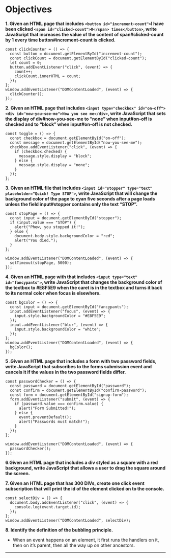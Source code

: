 **Objectives**
==============

**1. Given an HTML page that includes `<button id="increment-count">`I have been clicked `<span id="clicked-count">0</span> times</button>`, write JavaScript that increases the value of the content of span\#clicked-count by 1 every time button\#increment-count is clicked.**

    const clickCounter = () => {
      const button = document.getElementById("increment-count");
      const clickCount = document.getElementById("clicked-count");
      let count = 0;
      button.addEventListener("click", (event) => {
        count++;
        clickCount.innerHTML = count;
      });
    };
    window.addEventListener("DOMContentLoaded", (event) => {
      clickCounter();
    });

**2. Given an HTML page that includes `<input type="checkbox" id="on-off"><div id="now-you-see-me">Now you see me</div>`, write JavaScript that sets the display of div\#now-you-see-me to “none” when input\#on-off is checked and to “block” when input\#on-off is not checked.**

    const toggle = () => {
      const checkbox = document.getElementById("on-off");
      const message = document.getElementById("now-you-see-me");
      checkbox.addEventListener("click", (event) => {
        if (checkbox.checked) {
          message.style.display = "block";
        } else {
          message.style.display = "none";
        }
      });
    };

**3. Given an HTML file that includes `<input id="stopper" type="text" placeholder="Quick! Type STOP">`, write JavaScript that will change the background color of the page to cyan five seconds after a page loads unless the field input\#stopper contains only the text “STOP”.**

    const stopPage = () => {
      const input = document.getElementById("stopper");
      if (input.value === "STOP") {
        alert("Phew, you stopped it!");
      } else {
        document.body.style.backgroundColor = "red";
        alert("You died.");
      }
    };

    window.addEventListener("DOMContentLoaded", (event) => {
      setTimeout(stopPage, 5000);
    });

**4. Given an HTML page with that includes `<input type="text" id="fancypants">`, write JavaScript that changes the background color of the textbox to \#E8F5E9 when the caret is in the textbox and turns it back to its normal color when focus is elsewhere.**

    const bgColor = () => {
      const input = document.getElementById("fancypants");
      input.addEventListener("focus", (event) => {
        input.style.backgroundColor = "#E8F5E9";
      });
      input.addEventListener("blur", (event) => {
        input.style.backgroundColor = "white";
      });
    };
    window.addEventListener("DOMContentLoaded", (event) => {
      bgColor();
    });

**5 .Given an HTML page that includes a form with two password fields, write JavaScript that subscribes to the forms submission event and cancels it if the values in the two password fields differ.**

    const passwordChecker = () => {
      const password = document.getElementById("password");
      const confirm = document.getElementById("confirm-password");
      const form = document.getElementById("signup-form");
      form.addEventListener("submit", (event) => {
        if (password.value === confirm.value) {
          alert("Form Submitted!");
        } else {
          event.preventDefault();
          alert("Passwords must match!");
        }
      });
    };

    window.addEventListener("DOMContentLoaded", (event) => {
      passwordChecker();
    });

**6.Given an HTML page that includes a div styled as a square with a red background, write JavaScript that allows a user to drag the square around the screen.**

**7. Given an HTML page that has 300 DIVs, create one click event subscription that will print the id of the element clicked on to the console.**

    const selectDiv = () => {
      document.body.addEventListener("click", (event) => {
        console.log(event.target.id);
      });
    };
    window.addEventListener("DOMContentLoaded", selectDiv);

**8. Identify the definition of the bubbling principle.**

-   When an event happens on an element, it first runs the handlers on it, then on it’s parent, then all the way up on other ancestors.

------------------------------------------------------------------------
